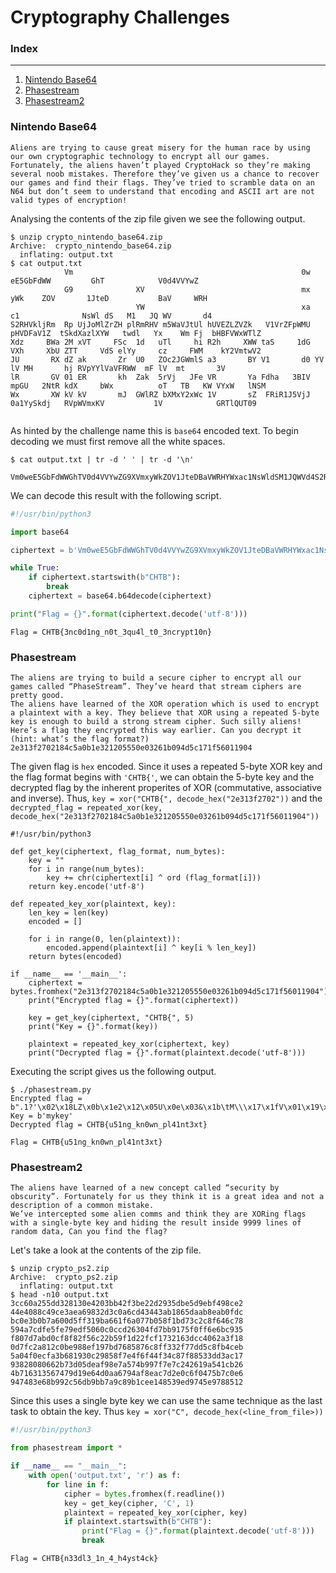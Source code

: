 # Cryptography Challenges

### Index
___
1. [Nintendo Base64](#nintendo-base64)
2. [Phasestream](#phasestream)
3. [Phasestream2](#phasestream2)

### Nintendo Base64
```
Aliens are trying to cause great misery for the human race by using our own cryptographic technology to encrypt all our games.
Fortunately, the aliens haven’t played CryptoHack so they’re making several noob mistakes. Therefore they’ve given us a chance to recover our games and find their flags. They’ve tried to scramble data on an N64 but don’t seem to understand that encoding and ASCII art are not valid types of encryption!
```
Analysing the contents of the zip file given we see the following output.
```shell
$ unzip crypto_nintendo_base64.zip
Archive:  crypto_nintendo_base64.zip
  inflating: output.txt
$ cat output.txt
            Vm                                                   0w               eE5GbFdWW         GhT            V0d4VVYwZ
            G9              XV                                   mx              yWk    ZOV       1JteD           BaV     WRH
                            YW                                   xa             c1              NsWl dS   M1   JQ WV       d4
S2RHVkljRm  Rp UjJoMlZrZH plRmRHV m5WaVJtUl hUVEZLZVZk   V1VrZFpWMU  pHVDFaV1Z  tSkdXazlXYW   twdl   Yx    Wm Fj  bHBFVWxWTlZ
Xdz     BWa 2M xVT     FSc  1d   uTl     hi R2h     XWW taS     1dG VXh     XbU ZTT     VdS elYy     cz     FWM    kY2VmtwV2
JU       RX dZ ak       Zr  U0   ZOc2JGWmlS a3       BY V1       d0 YV       lV MH       hj RVpYYlVaVFRWW  mF lV  mt       3V
lR       GV 01 ER       kh  Zak  5rVj   JFe VR       Ya Fdha   3BIV mpGU   2NtR kdX     bWx          oT   TB   KW VYxW   lNSM
Wx       XW kV kV       mJ  GWlRZ bXMxY2xWc 1V       sZ  FRiR1J5VjJ  0a1YySkdj   RVpWVmxKV           1V            GRTlQUT09


```
As hinted by the challenge name this is `base64` encoded text. To begin decoding we must first remove all the white spaces.
```shell
$ cat output.txt | tr -d ' ' | tr -d '\n'

Vm0weE5GbFdWWGhTV0d4VVYwZG9XVmxyWkZOV1JteDBaVWRHYWxac1NsWldSM1JQWVd4S2RHVkljRmRpUjJoMlZrZHplRmRHVm5WaVJtUlhUVEZLZVZkV1VrZFpWMUpHVDFaV1ZtSkdXazlXYWtwdlYxWmFjbHBFVWxWTlZXdzBWa2MxVTFSc1duTlhiR2hXWWtaS1dGVXhXbUZTTVdSelYyczFWMkY2VmtwV2JURXdZakZrU0ZOc2JGWmlSa3BYV1d0YVlVMHhjRVpYYlVaVFRWWmFlVmt3VlRGV01ERkhZak5rVjJFeVRYaFdha3BIVmpGU2NtRkdXbWxoTTBKWVYxWlNSMWxXWkVkVmJGWlRZbXMxY2xWc1VsZFRiR1J5VjJ0a1YySkdjRVpWVmxKV1VGRTlQUT09
```
We can decode this result with the following script.
```python
#!/usr/bin/python3

import base64

ciphertext = b'Vm0weE5GbFdWWGhTV0d4VVYwZG9XVmxyWkZOV1JteDBaVWRHYWxac1NsWldSM1JQWVd4S2RHVkljRmRpUjJoMlZrZHplRmRHVm5WaVJtUlhUVEZLZVZkV1VrZFpWMUpHVDFaV1ZtSkdXazlXYWtwdlYxWmFjbHBFVWxWTlZXdzBWa2MxVTFSc1duTlhiR2hXWWtaS1dGVXhXbUZTTVdSelYyczFWMkY2VmtwV2JURXdZakZrU0ZOc2JGWmlSa3BYV1d0YVlVMHhjRVpYYlVaVFRWWmFlVmt3VlRGV01ERkhZak5rVjJFeVRYaFdha3BIVmpGU2NtRkdXbWxoTTBKWVYxWlNSMWxXWkVkVmJGWlRZbXMxY2xWc1VsZFRiR1J5VjJ0a1YySkdjRVpWVmxKV1VGRTlQUT09'

while True:
    if ciphertext.startswith(b"CHTB"):
        break
    ciphertext = base64.b64decode(ciphertext)

print("Flag = {}".format(ciphertext.decode('utf-8')))
``` 
```Flag = CHTB{3nc0d1ng_n0t_3qu4l_t0_3ncrypt10n}```

### Phasestream
```
The aliens are trying to build a secure cipher to encrypt all our games called “PhaseStream”. They’ve heard that stream ciphers are pretty good.
The aliens have learned of the XOR operation which is used to encrypt a plaintext with a key. They believe that XOR using a repeated 5-byte key is enough to build a strong stream cipher. Such silly aliens!
Here’s a flag they encrypted this way earlier. Can you decrypt it (hint: what’s the flag format?)
2e313f2702184c5a0b1e321205550e03261b094d5c171f56011904
```
The given flag is `hex` encoded. Since it uses a repeated 5-byte XOR key and the flag format begins with `'CHTB{'`, we can obtain the 5-byte key  and the decrypted flag by the inherent properites of XOR (commutative, associative and inverse).
Thus, `key = xor("CHTB{", decode_hex("2e313f2702"))` and the `decrypted_flag = repeated_xor(key, decode_hex("2e313f2702184c5a0b1e321205550e03261b094d5c171f56011904"))`
```
#!/usr/bin/python3

def get_key(ciphertext, flag_format, num_bytes):
	key = ""
	for i in range(num_bytes):
		key += chr(ciphertext[i] ^ ord (flag_format[i]))
	return key.encode('utf-8')

def repeated_key_xor(plaintext, key):
    len_key = len(key)
    encoded = []

    for i in range(0, len(plaintext)):
        encoded.append(plaintext[i] ^ key[i % len_key])
    return bytes(encoded)

if __name__ == '__main__':
    ciphertext = bytes.fromhex("2e313f2702184c5a0b1e321205550e03261b094d5c171f56011904")
    print("Encrypted flag = {}".format(ciphertext))

    key = get_key(ciphertext, "CHTB{", 5)
    print("Key = {}".format(key))

    plaintext = repeated_key_xor(ciphertext, key)
    print("Decrypted flag = {}".format(plaintext.decode('utf-8')))
```
Executing the script gives us the following output.
```shell
$ ./phasestream.py
Encrypted flag = b".1?'\x02\x18LZ\x0b\x1e2\x12\x05U\x0e\x03&\x1b\tM\\\x17\x1fV\x01\x19\x04"
Key = b'mykey'
Decrypted flag = CHTB{u51ng_kn0wn_pl41nt3xt}
```
```Flag = CHTB{u51ng_kn0wn_pl41nt3xt}```

### Phasestream2
```
The aliens have learned of a new concept called “security by obscurity”. Fortunately for us they think it is a great idea and not a description of a common mistake.
We’ve intercepted some alien comms and think they are XORing flags with a single-byte key and hiding the result inside 9999 lines of random data, Can you find the flag?
```
Let's take a look at the contents of the zip file.
```
$ unzip crypto_ps2.zip
Archive:  crypto_ps2.zip
  inflating: output.txt
$ head -n10 output.txt
3cc60a255dd328130e4203bb42f3be22d2935dbe5d9ebf498ce2
44e4088c49ce3aea69832d3c0a6cd43443ab1865daab8eab0fdc
bc0e3b0b7a600d5ff319ba661f6a077b058f1bd73c2c8f646c78
594a7cdfe5fe79edf5060c0ccd26304fd7bb9175f0ff6e6bc935
f807d7abd0cf8f82f56c22b59f1d22fcf1732163dcc4062a3f18
0d7fc2a812c0be988ef197bd7685876c8ff332f77dd5c8fb4ceb
5a04f0ecfa3b681930c29858f7e4f6f44f34c87f88533dd3ac17
93828080662b73d05deaf98e7a574b997f7e7c242619a541cb26
4b716313567479d19e64d0aa6794af8eac7d2e0c6f0475b7c0e6
947483e68b992c56db9bb7a9c89b1cee148539ed9745e9788512
```
Since this uses a single byte key we can use the same technique as the last task to obtain the key. Thus `key = xor("C", decode_hex(<line_from_file>))`
```python
#!/usr/bin/python3

from phasestream import *

if __name__ == "__main__":
	with open('output.txt', 'r') as f:
		for line in f:
			cipher = bytes.fromhex(f.readline())
			key = get_key(cipher, 'C', 1)
			plaintext = repeated_key_xor(cipher, key)
			if plaintext.startswith(b"CHTB"):
				print("Flag = {}".format(plaintext.decode('utf-8')))
                break
```
```Flag = CHTB{n33dl3_1n_4_h4yst4ck}```
